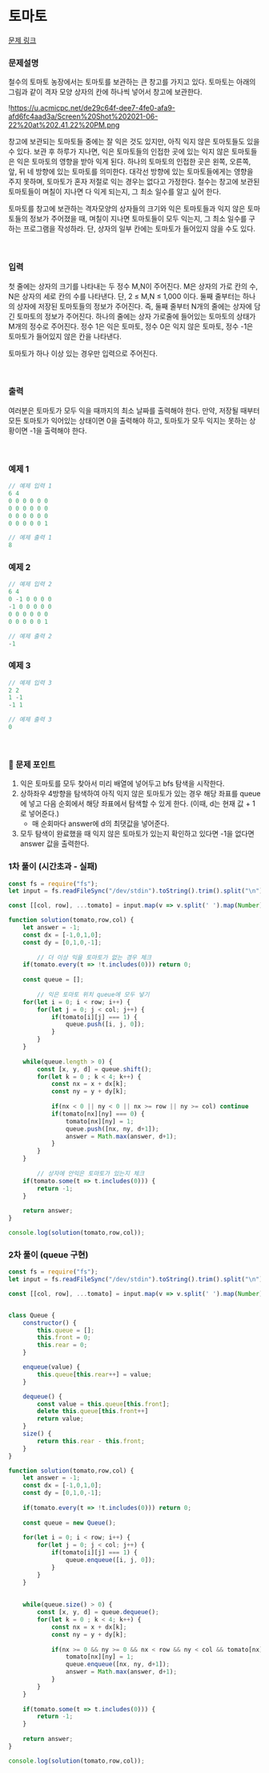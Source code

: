 # **토마토**

[문제 링크](https://www.acmicpc.net/problem/7576)

### 문제설명

철수의 토마토 농장에서는 토마토를 보관하는 큰 창고를 가지고 있다. 토마토는 아래의 그림과 같이 격자 모양 상자의 칸에 하나씩 넣어서 창고에 보관한다.

!https://u.acmicpc.net/de29c64f-dee7-4fe0-afa9-afd6fc4aad3a/Screen%20Shot%202021-06-22%20at%202.41.22%20PM.png

창고에 보관되는 토마토들 중에는 잘 익은 것도 있지만, 아직 익지 않은 토마토들도 있을 수 있다. 보관 후 하루가 지나면, 익은 토마토들의 인접한 곳에 있는 익지 않은 토마토들은 익은 토마토의 영향을 받아 익게 된다. 하나의 토마토의 인접한 곳은 왼쪽, 오른쪽, 앞, 뒤 네 방향에 있는 토마토를 의미한다. 대각선 방향에 있는 토마토들에게는 영향을 주지 못하며, 토마토가 혼자 저절로 익는 경우는 없다고 가정한다. 철수는 창고에 보관된 토마토들이 며칠이 지나면 다 익게 되는지, 그 최소 일수를 알고 싶어 한다.

토마토를 창고에 보관하는 격자모양의 상자들의 크기와 익은 토마토들과 익지 않은 토마토들의 정보가 주어졌을 때, 며칠이 지나면 토마토들이 모두 익는지, 그 최소 일수를 구하는 프로그램을 작성하라. 단, 상자의 일부 칸에는 토마토가 들어있지 않을 수도 있다.

<br/>

### 입력

첫 줄에는 상자의 크기를 나타내는 두 정수 M,N이 주어진다. M은 상자의 가로 칸의 수, N은 상자의 세로 칸의 수를 나타낸다. 단, 2 ≤ M,N ≤ 1,000 이다. 둘째 줄부터는 하나의 상자에 저장된 토마토들의 정보가 주어진다. 즉, 둘째 줄부터 N개의 줄에는 상자에 담긴 토마토의 정보가 주어진다. 하나의 줄에는 상자 가로줄에 들어있는 토마토의 상태가 M개의 정수로 주어진다. 정수 1은 익은 토마토, 정수 0은 익지 않은 토마토, 정수 -1은 토마토가 들어있지 않은 칸을 나타낸다.

토마토가 하나 이상 있는 경우만 입력으로 주어진다.

<br/>

### 출력

여러분은 토마토가 모두 익을 때까지의 최소 날짜를 출력해야 한다. 만약, 저장될 때부터 모든 토마토가 익어있는 상태이면 0을 출력해야 하고, 토마토가 모두 익지는 못하는 상황이면 -1을 출력해야 한다.

<br/>

### 예제 1

```jsx
// 예제 입력 1
6 4
0 0 0 0 0 0
0 0 0 0 0 0
0 0 0 0 0 0
0 0 0 0 0 1

// 예제 출력 1
8
```

### 예제 2

```jsx
// 예제 입력 2
6 4
0 -1 0 0 0 0
-1 0 0 0 0 0
0 0 0 0 0 0
0 0 0 0 0 1

// 예제 출력 2
-1
```

### 예제 3

```jsx
// 예제 입력 3
2 2
1 -1
-1 1

// 예제 출력 3
0
```

<br/>

### 📕 문제 포인트

1. 익은 토마토를 모두 찾아서 미리 배열에 넣어두고 bfs 탐색을 시작한다.
2. 상하좌우 4방향을 탐색하여 아직 익지 않은 토마토가 있는 경우 해당 좌표를 queue에 넣고 다음 순회에서 해당 좌표에서 탐색할 수 있게 한다. (이때, d는 현재 값 + 1로 넣어준다.)
    - 매 순회마다 answer에 d의 최댓값을 넣어준다.
3. 모두 탐색이 완료했을 때 익지 않은 토마토가 있는지 확인하고 있다면 -1을 없다면 answer 값을 출력한다.

### 1차 풀이 (시간초과 - 실패)
```javascript
const fs = require("fs");
let input = fs.readFileSync("/dev/stdin").toString().trim().split("\n");

const [[col, row], ...tomato] = input.map(v => v.split(' ').map(Number))

function solution(tomato,row,col) {
    let answer = -1;
    const dx = [-1,0,1,0];
    const dy = [0,1,0,-1];
    
		// 더 이상 익을 토마토가 없는 경우 체크
    if(tomato.every(t => !t.includes(0))) return 0;
    
    const queue = [];
    
		// 익은 토마토 위치 queue에 모두 넣기
    for(let i = 0; i < row; i++) {
        for(let j = 0; j < col; j++) {
            if(tomato[i][j] === 1) {
                queue.push([i, j, 0]);
            }
        }
    }
    
    while(queue.length > 0) {
        const [x, y, d] = queue.shift();
        for(let k = 0 ; k < 4; k++) {
            const nx = x + dx[k];
            const ny = y + dy[k];
            
            if(nx < 0 || ny < 0 || nx >= row || ny >= col) continue
            if(tomato[nx][ny] === 0) {
                tomato[nx][ny] = 1;
                queue.push([nx, ny, d+1]);
                answer = Math.max(answer, d+1);
            }
        }
    }
    
		// 상자에 안익은 토마토가 있는지 체크
    if(tomato.some(t => t.includes(0))) {
        return -1;
    } 
    
    return answer;
}

console.log(solution(tomato,row,col));
```

### 2차 풀이 (queue 구현)
```javascript
const fs = require("fs");
let input = fs.readFileSync("/dev/stdin").toString().trim().split("\n");

const [[col, row], ...tomato] = input.map(v => v.split(' ').map(Number))


class Queue {
    constructor() {
        this.queue = [];
        this.front = 0;
        this.rear = 0;
    }

    enqueue(value) {
        this.queue[this.rear++] = value;
    }

    dequeue() {
        const value = this.queue[this.front];
        delete this.queue[this.front++]
        return value;
    }
    size() {
        return this.rear - this.front;
    }
}

function solution(tomato,row,col) {
    let answer = -1;
    const dx = [-1,0,1,0];
    const dy = [0,1,0,-1];
    
    if(tomato.every(t => !t.includes(0))) return 0;
    
    const queue = new Queue();
    
    for(let i = 0; i < row; i++) {
        for(let j = 0; j < col; j++) {
            if(tomato[i][j] === 1) {
                queue.enqueue([i, j, 0]);
            }
        }
    }
    
    
    while(queue.size() > 0) {
        const [x, y, d] = queue.dequeue();
        for(let k = 0 ; k < 4; k++) {
            const nx = x + dx[k];
            const ny = y + dy[k];
            
            if(nx >= 0 && ny >= 0 && nx < row && ny < col && tomato[nx][ny] === 0) {
                tomato[nx][ny] = 1;
                queue.enqueue([nx, ny, d+1]);
                answer = Math.max(answer, d+1);
            }
        }
    }
    
    if(tomato.some(t => t.includes(0))) {
        return -1;
    } 
    
    return answer;
}

console.log(solution(tomato,row,col));
```